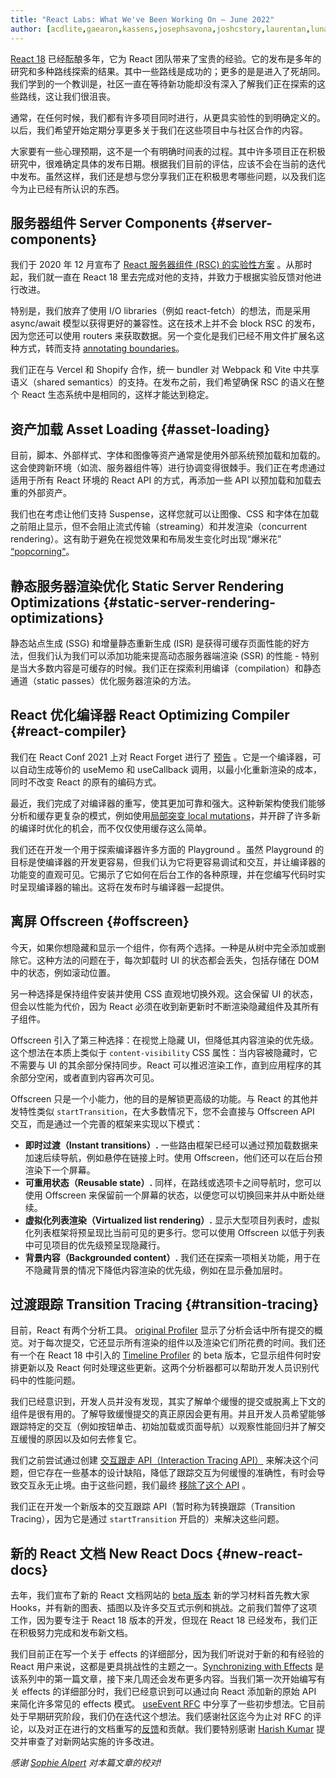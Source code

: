 ```yaml
---
title: "React Labs: What We've Been Working On – June 2022"
author: [acdlite,gaearon,kassens,josephsavona,joshcstory,laurentan,lunaruan,mengdichen,rickhanlonii,robertzhang,gsathya,sebmarkbage,huxpro]
---
```


[React 18](https://reactjs.org/blog/2022/03/29/react-v18.html)  已经酝酿多年，它为 React 团队带来了宝贵的经验。它的发布是多年的研究和多种路线探索的结果。其中一些路线是成功的；更多的是是进入了死胡同。我们学到的一个教训是，社区一直在等待新功能却没有深入了解我们正在探索的这些路线，这让我们很沮丧。

通常，在任何时候，我们都有许多项目同时进行，从更具实验性的到明确定义的。以后，我们希望开始定期分享更多关于我们在这些项目中与社区合作的内容。

大家要有一些心理预期，这不是一个有明确时间表的过程。其中许多项目正在积极研究中，很难确定具体的发布日期。根据我们目前的评估，应该不会在当前的迭代中发布。虽然这样，我们还是想与您分享我们正在积极思考哪些问题，以及我们迄今为止已经有所认识的东西。

## 服务器组件 Server Components {#server-components}

我们于 2020 年 12 月宣布了  [React 服务器组件 (RSC) 的实验性方案](https://reactjs.org/blog/2020/12/21/data-fetching-with-react-server-components.html) 。从那时起，我们就一直在 React 18 里去完成对他的支持，并致力于根据实验反馈对他进行改进。

特别是，我们放弃了使用 I/O libraries（例如 react-fetch）的想法，而是采用 async/await 模型以获得更好的兼容性。这在技术上并不会 block RSC 的发布，因为您还可以使用 routers 来获取数据。另一个变化是我们已经不用文件扩展名这种方式，转而支持 [annotating boundaries](https://github.com/reactjs/rfcs/pull/189#issuecomment-1116482278)。

我们正在与 Vercel 和 Shopify 合作，统一 bundler 对 Webpack 和 Vite 中共享语义（shared semantics）的支持。在发布之前，我们希望确保 RSC 的语义在整个 React 生态系统中是相同的，这样才能达到稳定。

## 资产加载 Asset Loading {#asset-loading}

目前，脚本、外部样式、字体和图像等资产通常是使用外部系统预加载和加载的。这会使跨新环境（如流、服务器组件等）进行协调变得很棘手。我们正在考虑通过适用于所有 React 环境的 React API 的方式，再添加一些 API 以预加载和加载去重的外部资产。

我们也在考虑让他们支持 Suspense，这样您就可以让图像、CSS 和字体在加载之前阻止显示，但不会阻止流式传输（streaming）和并发渲染（concurrent rendering）。这有助于避免在视觉效果和布局发生变化时出现“爆米花” [“popcorning“](https://twitter.com/sebmarkbage/status/1516852731251724293)。

## 静态服务器渲染优化 Static Server Rendering Optimizations {#static-server-rendering-optimizations}

静态站点生成 (SSG) 和增量静态重新生成 (ISR) 是获得可缓存页面性能的好方法，但我们认为我们可以添加功能来提高动态服务器端渲染 (SSR) 的性能 - 特别是当大多数内容是可缓存的时候。我们正在探索利用编译（compilation）和静态通道（static passes）优化服务器渲染的方法。

## React 优化编译器 React Optimizing Compiler {#react-compiler}

我们在 React Conf 2021 上对 React Forget 进行了 [预告](https://www.youtube.com/watch?v=lGEMwh32soc) 。它是一个编译器，可以自动生成等价的 useMemo 和 useCallback 调用，以最小化重新渲染的成本，同时不改变 React 的原有的编码方式。

最近，我们完成了对编译器的重写，使其更加可靠和强大。这种新架构使我们能够分析和缓存更复杂的模式，例如使用[局部突变 local mutations](https://beta.reactjs.org/learn/keeping-components-pure#local-mutation-your-components-little-secret)，并开辟了许多新的编译时优化的机会，而不仅仅使用缓存这么简单。

我们还在开发一个用于探索编译器许多方面的 Playground 。虽然 Playground 的目标是使编译器的开发更容易，但我们认为它将更容易调试和交互，并让编译器的功能变的直观可见。它揭示了它如何在后台工作的各种原理，并在您编写代码时实时呈现编译器的输出。这将在发布时与编译器一起提供。

## 离屏 Offscreen {#offscreen}

今天，如果你想隐藏和显示一个组件，你有两个选择。一种是从树中完全添加或删除它。这种方法的问题在于，每次卸载时 UI 的状态都会丢失，包括存储在 DOM 中的状态，例如滚动位置。

另一种选择是保持组件安装并使用 CSS 直观地切换外观。这会保留 UI 的状态，但会以性能为代价，因为 React 必须在收到新更新时不断渲染隐藏组件及其所有子组件。

Offscreen 引入了第三种选择：在视觉上隐藏 UI，但降低其内容渲染的优先级。这个想法在本质上类似于 `content-visibility` CSS 属性：当内容被隐藏时，它不需要与 UI 的其余部分保持同步。React 可以推迟渲染工作，直到应用程序的其余部分空闲，或者直到内容再次可见。

Offscreen 只是一个小能力，他的目的是解锁更高级的功能。与 React 的其他并发特性类似 `startTransition`，在大多数情况下，您不会直接与 Offscreen API 交互，而是通过一个完善的框架来实现以下模式：

* **即时过渡（Instant transitions）.** 一些路由框架已经可以通过预加载数据来加速后续导航，例如悬停在链接上时。使用 Offscreen，他们还可以在后台预渲染下一个屏幕。
* **可重用状态（Reusable state）.** 同样，在路线或选项卡之间导航时，您可以使用 Offscreen 来保留前一个屏幕的状态，以便您可以切换回来并从中断处继续。
* **虚拟化列表渲染（Virtualized list rendering）.** 显示大型项目列表时，虚拟化列表框架将预呈现比当前可见的更多行。您可以使用 Offscreen 以低于列表中可见项目的优先级预呈现隐藏行。
* **背景内容（Backgrounded content）.** 我们还在探索一项相关功能，用于在不隐藏背景的情况下降低内容渲染的优先级，例如在显示叠加层时。

## 过渡跟踪 Transition Tracing {#transition-tracing}

目前，React 有两个分析工具。 [original Profiler](https://reactjs.org/blog/2018/09/10/introducing-the-react-profiler.html)  显示了分析会话中所有提交的概览。对于每次提交，它还显示所有渲染的组件以及渲染它们所花费的时间。我们还有一个在 React 18 中引入的 [Timeline Profiler](https://github.com/reactwg/react-18/discussions/76) 的 beta 版本，它显示组件何时安排更新以及 React 何时处理这些更新。这两个分析器都可以帮助开发人员识别代码中的性能问题。

我们已经意识到，开发人员并没有发现，其实了解单个缓慢的提交或脱离上下文的组件是很有用的。了解导致缓慢提交的真正原因会更有用。并且开发人员希望能够跟踪特定的交互（例如按钮单击、初始加载或页面导航）以观察性能回归并了解交互缓慢的原因以及如何去修复它。

我们之前尝试通过创建 [交互跟走 API（Interaction Tracing API）](https://gist.github.com/bvaughn/8de925562903afd2e7a12554adcdda16) 来解决这个问题，但它存在一些基本的设计缺陷，降低了跟踪交互为何缓慢的准确性，有时会导致交互永无止境。由于这些问题，我们最终 [移除了这个 API](https://github.com/facebook/react/pull/20037) 。

我们正在开发一个新版本的交互跟踪 API（暂时称为转换跟踪（Transition Tracing），因为它是通过 `startTransition` 开启的）来解决这些问题。

## 新的 React 文档 New React Docs {#new-react-docs}

去年，我们宣布了新的 React 文档网站的 [beta 版本](https://beta.reactjs.org/) 新的学习材料首先教大家 Hooks，并有新的图表、插图以及许多交互式示例和挑战。之前我们暂停了这项工作，因为要专注于 React 18 版本的开发，但现在 React 18 已经发布，我们正在积极努力完成和发布新文档。

我们目前正在写一个关于 effects 的详细部分，因为我们听说对于新的和有经验的 React 用户来说，这都是更具挑战性的主题之一。[Synchronizing with Effects](https://beta.reactjs.org/learn/synchronizing-with-effects) 是该系列中的第一篇文章，接下来几周还会发布更多内容。当我们第一次开始编写有关 effects 的详细部分时，我们已经意识到可以通过向 React 添加新的原始 API 来简化许多常见的 effects 模式。 [useEvent RFC](https://github.com/reactjs/rfcs/pull/220) 中分享了一些初步想法。它目前处于早期研究阶段，我们仍在迭代这个想法。我们感谢社区迄今为止对 RFC 的评论，以及对正在进行的文档重写的[反馈](https://github.com/reactjs/reactjs.org/issues/3308)和贡献。我们要特别感谢 [Harish Kumar](https://github.com/harish-sethuraman) 提交并审查了对新网站实施的许多改进。

*感谢 [Sophie Alpert](https://twitter.com/sophiebits) 对本篇文章的校对!*
